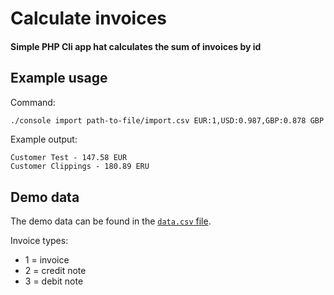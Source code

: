 # Calculate invoices
#### Simple PHP Cli app hat calculates the sum of invoices by id

## Example usage

Command:

```bash
./console import path-to-file/import.csv EUR:1,USD:0.987,GBP:0.878 GBP --vat=123456789
```

Example output:

```
Customer Test - 147.58 EUR
Customer Clippings - 180.89 ERU
```

## Demo data

The demo data can be found in the [`data.csv` file](./data.csv).

Invoice types:

- 1 = invoice
- 2 = credit note
- 3 = debit note